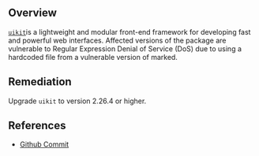 ## Overview
[`uikit`](https://www.npmjs.com/package/uikit)is a lightweight and modular front-end framework for developing fast and powerful web interfaces.
Affected versions of the package are vulnerable to Regular Expression Denial of Service (DoS) due to using a hardcoded file from a vulnerable version of marked.

## Remediation
Upgrade `uikit` to version 2.26.4 or higher.

## References
- [Github Commit](https://github.com/uikit/uikit/commit/aabd2bf61615fdb25c729a836148aaa4549e9a8b)

